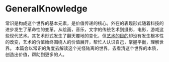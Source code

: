 # GeneralKnowledge
常识是构成这个世界的基本元素，是价值传递的核心。外在的表现形式随着科技的进步发生了革命性的变革，从绘画，音乐，文字的传统艺术到摄影，电影，游戏这些现代艺术。其艺术形式发生了翻天覆地的变化，但[艺术的目的](https://zh.m.wikipedia.org/zh-hans/%E8%89%BA%E6%9C%AF)却没有发生根本性的改变，艺术的价值始终围绕人的价值展开，帮忙人认识自己，掌握平衡，理解世界。
本篇会以常识的角度去解读这个光怪陆离的世界，去看清这个世界的本质，创造出价值，帮助到更多的人。
